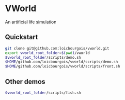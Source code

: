 # VWorld

An artificial life simulation

## Quickstart

```bash
git clone git@github.com:loicbourgois/vworld.git
export vworld_root_folder=$(pwd)/vworld
$vworld_root_folder/scripts/demo.sh
$HOME/github.com/loicbourgois/vworld/scripts/demo.sh
$HOME/github.com/loicbourgois/vworld/scripts/front.sh
```

## Other demos

```bash
$vworld_root_folder/scripts/fish.sh
```
